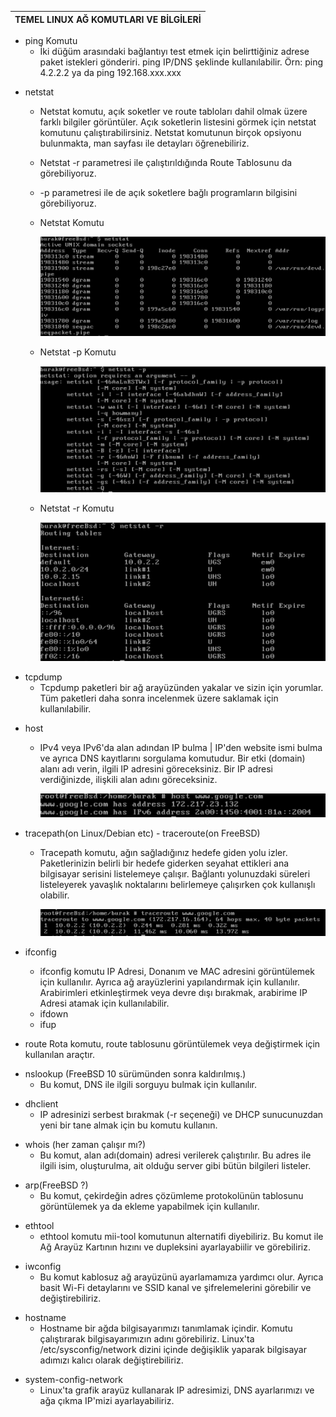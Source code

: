 ﻿| TEMEL LINUX AĞ KOMUTLARI VE BİLGİLERİ |
|:----:|



- ping Komutu
    * İki düğüm arasındaki bağlantıyı test etmek için belirttiğiniz adrese paket istekleri gönderiri.
    ping IP/DNS şeklinde kullanılabilir. Örn: ping 4.2.2.2 ya da ping 192.168.xxx.xxx
    
+ netstat
    * Netstat komutu, açık soketler ve route tabloları dahil olmak üzere farklı bilgiler görüntüler. 
    Açık soketlerin listesini görmek için netstat komutunu çalıştırabilirsiniz. Netstat 
    komutunun birçok opsiyonu bulunmakta, man sayfası ile detayları öğrenebiliriz. 
    * Netstat -r parametresi ile çalıştırıldığında Route Tablosunu da görebiliyoruz.
    * -p parametresi ile de açık soketlere bağlı programların bilgisini görebiliyoruz.
    
    * Netstat Komutu
    
         ![Netstat](../Imgs/netstat.PNG)
    
     * Netstat -p Komutu
     
        ![Netstatp](../Imgs/netstat-p.PNG)   
    
     * Netstat -r Komutu
     
        ![Netstatr](../Imgs/netstat-r.PNG)  
    

- tcpdump
    * Tcpdump paketleri bir ağ arayüzünden yakalar ve sizin için yorumlar. 
    Tüm paketleri daha sonra incelenmek üzere saklamak için kullanılabilir.

+ host
    * IPv4 veya IPv6'da alan adından IP bulma | IP'den website ismi bulma ve ayrıca DNS kayıtlarını 
    sorgulama komutudur. Bir etki (domain) alanı adı verin, ilgili IP adresini göreceksiniz. Bir 
    IP adresi verdiğinizde, ilişkili alan adını göreceksiniz.
    
      ![host](../Imgs/host.PNG)
   

- tracepath(on Linux/Debian etc) - traceroute(on FreeBSD)
    * Tracepath komutu, ağın sağladığınız hedefe giden yolu izler. Paketlerinizin belirli bir hedefe 
    giderken seyahat ettikleri ana bilgisayar serisini listelemeye çalışır. Bağlantı yolunuzdaki 
    süreleri listeleyerek yavaşlık noktalarını belirlemeye çalışırken çok kullanışlı olabilir.
    
      ![tracepath](../Imgs/tracepath-traceroute.PNG)  
    

+ ifconfig
    * ifconfig komutu IP Adresi, Donanım ve MAC adresini görüntülemek için kullanılır. Ayrıca ağ 
    arayüzlerini yapılandırmak için kullanılır. Arabirimleri etkinleştirmek veya devre dışı bırakmak, 
    arabirime IP Adresi atamak için kullanılabilir.
    
    - ifdown
    - ifup

- route
    Rota komutu, route tablosunu görüntülemek veya değiştirmek için kullanılan araçtır.

+ nslookup (FreeBSD 10 sürümünden sonra kaldırılmış.)
    * Bu komut, DNS ile ilgili sorguyu bulmak için kullanılır.

- dhclient
    * IP adresinizi serbest bırakmak (-r seçeneği) ve DHCP sunucunuzdan yeni bir tane almak için bu
    komutu kullanın.

+ whois (her zaman çalışır mı?)
    * Bu komut, alan adı(domain) adresi verilerek çalıştırılır. Bu adres ile ilgili isim, oluşturulma, 
    ait olduğu server gibi bütün bilgileri listeler.
    
- arp(FreeBSD ?)
    * Bu komut, çekirdeğin adres çözümleme protokolünün tablosunu görüntülemek ya da ekleme 
    yapabilmek için kullanılır.

+ ethtool
    * ethtool komutu mii-tool komutunun alternatifi diyebiliriz. Bu komut ile Ağ Arayüz Kartının 
    hızını ve dupleksini ayarlayabiilir ve görebiliriz.

- iwconfig
    * Bu komut kablosuz ağ arayüzünü ayarlamamıza yardımcı olur. Ayrıca basit Wi-Fi detaylarını 
    ve SSID kanal ve şifrelemelerini görebilir ve değiştirebiliriz.
    
+ hostname
    * Hostname bir ağda bilgisayarımızı tanımlamak içindir. Komutu çalıştırarak bilgisayarımızın 
    adını görebiliriz. Linux'ta /etc/sysconfig/network dizini içinde değişiklik yaparak bilgisayar 
    adımızı kalıcı olarak değiştirebiliriz.

- system-config-network
    * Linux'ta grafik arayüz kullanarak IP adresimizi, DNS ayarlarımızı ve ağa çıkma
    IP'mizi ayarlayabiliriz.
    

